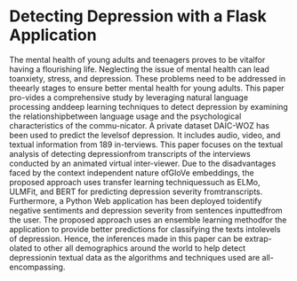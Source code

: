 # Detecting Depression with a Flask Application

The mental health of young adults and teenagers proves to be vitalfor having a flourishing life.  Neglecting the issue of mental health can lead toanxiety, stress, and depression.  These problems need to be addressed in theearly stages to ensure better mental health for young adults.  This paper pro-vides a comprehensive study by leveraging natural language processing anddeep learning techniques to detect depression by examining the relationshipbetween language usage and the psychological characteristics of the commu-nicator.  A private dataset DAIC-WOZ has been used to predict the levelsof depression.  It includes audio, video, and textual information from 189 in-terviews.  This paper focuses on the textual analysis of detecting depressionfrom transcripts of the interviews conducted by an animated virtual inter-viewer.  Due to the disadvantages faced by the context independent nature ofGloVe embeddings, the proposed approach uses transfer learning techniquessuch as ELMo, ULMFit, and BERT for predicting depression severity fromtranscripts.  Furthermore, a Python Web application has been deployed toidentify negative sentiments and depression severity from sentences inputtedfrom  the  user.   The  proposed  approach  uses  an  ensemble  learning  methodfor the application to provide better predictions for classifying the texts intolevels of depression.  Hence, the inferences made in this paper can be extrap-olated to other all demographics around the world to help detect depressionin textual data as the algorithms and techniques used are all-encompassing.
